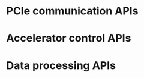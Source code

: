 <span style="display: inline-block;">

# PCIe communication APIs

# Accelerator control APIs

# Data processing APIs

